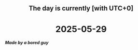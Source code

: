 <h2 align=center>The day is currently [with UTC+0]</h2>
<h1 align=center><!--TIME BEGIN-->2025-05-29<!--TIME END--></h1>
<h5>Made by a bored guy</h5>
